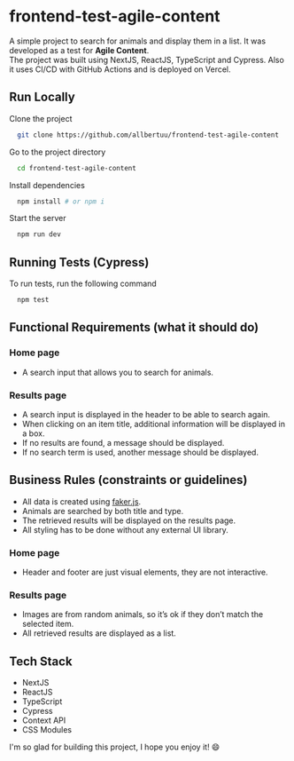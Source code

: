 # frontend-test-agile-content

A simple project to search for animals and display them in a list. It was developed as a test for **Agile Content**.  
The project was built using NextJS, ReactJS, TypeScript and Cypress. Also it uses CI/CD with GitHub Actions and is deployed on Vercel.

## Run Locally

Clone the project

```bash
  git clone https://github.com/allbertuu/frontend-test-agile-content
```

Go to the project directory

```bash
  cd frontend-test-agile-content
```

Install dependencies

```bash
  npm install # or npm i
```

Start the server

```bash
  npm run dev
```

## Running Tests (Cypress)

To run tests, run the following command

```bash
  npm test
```

## Functional Requirements (what it should do)

### Home page

- A search input that allows you to search for animals.

### Results page

- A search input is displayed in the header to be able to search again.
- When clicking on an item title, additional information will be displayed in a box.
- If no results are found, a message should be displayed.
- If no search term is used, another message should be displayed.

## Business Rules (constraints or guidelines)

- All data is created using [faker.js](https://github.com/faker-js/faker).
- Animals are searched by both title and type.
- The retrieved results will be displayed on the results page.
- All styling has to be done without any external UI library.

### Home page

- Header and footer are just visual elements, they are not interactive.

### Results page

- Images are from random animals, so it’s ok if they don’t match the selected item.
- All retrieved results are displayed as a list.

## Tech Stack

- NextJS
- ReactJS
- TypeScript
- Cypress
- Context API
- CSS Modules

I'm so glad for building this project, I hope you enjoy it! 😄

